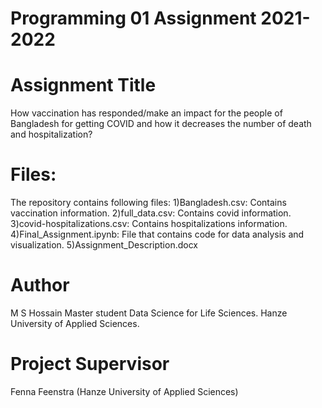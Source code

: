 # Programming 01 Assignment 2021-2022

# Assignment Title
How vaccination has responded/make an impact for the people of Bangladesh for getting COVID and how it decreases the number of death and hospitalization?

# Files:
The repository contains following files:
  1)Bangladesh.csv: Contains vaccination information.
  2)full_data.csv: Contains covid information.
  3)covid-hospitalizations.csv: Contains hospitalizations information.
  4)Final_Assignment.ipynb: File that contains code for data analysis and visualization.
  5)Assignment_Description.docx

# Author
M S Hossain
Master student Data Science for Life Sciences.
Hanze University of Applied Sciences.

# Project Supervisor
Fenna Feenstra (Hanze University of Applied Sciences)
